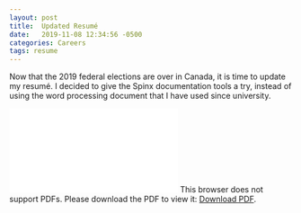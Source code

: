 ```yaml
---
layout: post
title:  Updated Resumé
date:   2019-11-08 12:34:56 -0500
categories: Careers
tags: resume
---
```


Now that the 2019 federal elections are over in Canada, it is time to 
update my resumé.  I decided to give the Spinx documentation tools a 
try, instead of using the word processing document that I have used 
since university.

<object data="/docs/PatrickLevellResume.pdf" type="application/pdf" width="100%" height="1900px">
	<embed src="/docs/PatrickLevellResume.pdf">
		This browser does not support PDFs. Please download the PDF to view it: <a href="/docs/PatrickLevellResume.pdf">Download PDF</a>.</p>
	</embed>
</object>
